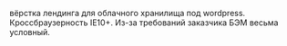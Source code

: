 вёрстка лендинга для облачного хранилища под wordpress. Кроссбраузерность IE10+. Из-за требований заказчика БЭМ весьма условный.
